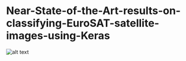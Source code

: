 # Near-State-of-the-Art-results-on-classifying-EuroSAT-satellite-images-using-Keras
![alt text](http:https://cdn-images-1.medium.com/max/1080/1*G0wwibK6up1oqJRgExYEsw.jpeg)
